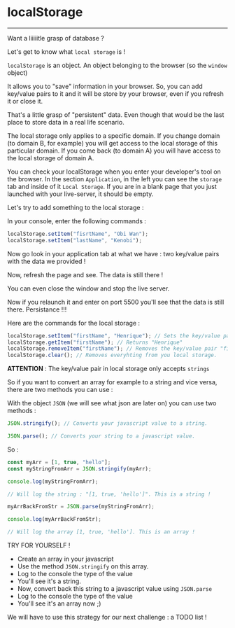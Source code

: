 # localStorage

---

Want a liiiiitle grasp of database ?

Let's get to know what `local storage` is !

`localStorage` is an object. An object belonging to the browser (so the `window` object)

It allows you to "save" information in your browser. So, you can add key/value pairs to it and it will be store by your browser, even if you refresh it or close it.

That's a little grasp of "persistent" data. Even though that would be the last place to store data in a real life scenario.

The local storage only applies to a specific domain. If you change domain (to domain B, for example) you will get access to the local storage of this particular domain. If you come back (to domain A) you will have access to the local storage of domain A.

You can check your localStorage when you enter your developer's tool on the browser. In the section `Application`, in the left you can see the `storage` tab and inside of it `Local Storage`. If you are in a blank page that you just launched with your live-server, it should be empty.

Let's try to add something to the local storage :

In your console, enter the following commands :

```js
localStorage.setItem("fisrtName", "Obi Wan");
localStorage.setItem("lastName", "Kenobi");
```

Now go look in your application tab at what we have : two key/value pairs with the data we provided !

Now, refresh the page and see. The data is still there !

You can even close the window and stop the live server.

Now if you relaunch it and enter on port 5500 you'll see that the data is still there. Persistance !!!

Here are the commands for the local storage :

```js
localStorage.setItem("firstName", "Henrique"); // Sets the key/value pair in the local storage
localStorage.getItem("firstName"); // Returns "Henrique"
localStorage.removeItem("firstName"); // Removes the key/value pair "firstName"/"Henrique" from your local storage. WHY WOULD YOU DO THAT !!!???
localStorage.clear(); // Removes everyhting from you local storage.
```

**ATTENTION** : The key/value pair in local storage only accepts `strings`

So if you want to convert an array for example to a string and vice versa, there are two methods you can use :

With the object `JSON` (we will see what json are later on) you can use two methods :

```js
JSON.stringify(); // Converts your javascript value to a string.

JSON.parse(); // Converts your string to a javascript value.
```

So :

```js
const myArr = [1, true, "hello"];
const myStringFromArr = JSON.stringify(myArr);

console.log(myStringFromArr);

// Will log the string : "[1, true, 'hello']". This is a string !

myArrBackFromStr = JSON.parse(myStringFromArr);

console.log(myArrBackFromStr);

// Will log the array [1, true, 'hello']. This is an array !
```

TRY FOR YOURSELF !

- Create an array in your javascript
- Use the method `JSON.stringify` on this array.
- Log to the console the type of the value
- You'll see it's a string.
- Now, convert back this string to a javascript value using `JSON.parse`
- Log to the console the type of the value
- You'll see it's an array now ;)

We will have to use this strategy for our next challenge : a TODO list !
